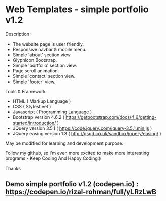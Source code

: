# Web Templates - simple portfolio v1.2
Description :
- The website page is user friendly.
- Responsive navbar & mobile menu.
- Simple 'about' section view.
- Glyphicon Bootstrap.
- Simple 'portfolio' section view.
- Page scroll animation.
- Simple 'contact' section view.
- Simple 'footer' view.

Tools & Framework:
- HTML ( Markup Language )
- CSS ( Stylesheet )
- Javascript ( Programming Language )
- Bootstrap version 4.6.2 ( https://getbootstrap.com/docs/4.6/getting-started/introduction/ )
- JQuery version 3.5.1 ( https://code.jquery.com/jquery-3.5.1.min.js )
- JQuery easing version 1.3 ( http://gsgd.co.uk/sandbox/jquery/easing/ )

May be modified for learning and development purpose.

Follow my github, so i'm even more excited to make more interesting programs - Keep Coding And Happy Coding:)

Thanks

Demo simple portfolio v1.2 (codepen.io) : https://codepen.io/rizal-rohman/full/yLRzLwB
-
